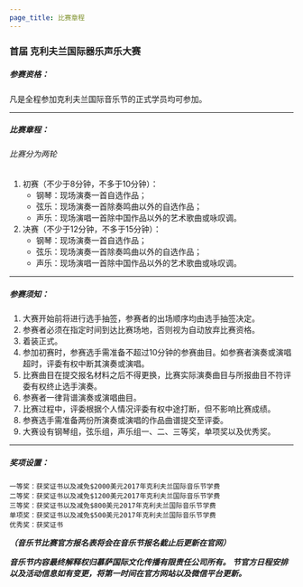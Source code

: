 ```yaml
---
page_title: 比赛章程
---
```


### **首届 克利夫兰国际器乐声乐大赛**

##### **参赛资格：**
凡是全程参加克利夫兰国际音乐节的正式学员均可参加。

***

##### **比赛章程：**

###### 比赛分为两轮
1. 初赛（不少于8分钟，不多于10分钟）：
    * 钢琴：现场演奏一首自选作品；
    * 弦乐：现场演奏一首除奏鸣曲以外的自选作品；
    * 声乐：现场演唱一首除中国作品以外的艺术歌曲或咏叹调。
2. 决赛（不少于12分钟，不多于15分钟）：
    * 钢琴：现场演奏一首自选作品；
    * 弦乐：现场演奏一首除奏鸣曲以外的自选作品；
    * 声乐：现场演唱一首除中国作品以外的艺术歌曲或咏叹调。

***

##### **参赛须知：**
1. 大赛开始前将进行选手抽签，参赛者的出场顺序均由选手抽签决定。
2. 参赛者必须在指定时间到达比赛场地，否则视为自动放弃比赛资格。
3. 着装正式。
4. 参加初赛时，参赛选手需准备不超过10分钟的参赛曲目。如参赛者演奏或演唱超时，评委有权中断其演奏或演唱。
5. 比赛曲目在提交报名材料之后不得更换，比赛实际演奏曲目与所报曲目不符评委有权终止选手演奏。
6. 参赛者一律背谱演奏或演唱曲目。
7. 比赛过程中，评委根据个人情况评委有权中途打断，但不影响比赛成绩。
8. 参赛选手需准备两份所演奏或演唱的作品曲谱提交至评委。
9. 大赛设有钢琴组，弦乐组，声乐组一、二、三等奖，单项奖以及优秀奖。

***

##### **奖项设置：**
    一等奖：获奖证书以及减免$2000美元2017年克利夫兰国际音乐节学费
    二等奖：获奖证书以及减免$1200美元2017年克利夫兰国际音乐节学费
    三等奖：获奖证书以及减免$800美元2017年克利夫兰国际音乐节学费
    单项奖：获奖证书以及减免$500美元2017年克利夫兰国际音乐节学费
    优秀奖：获奖证书

**_（音乐节比赛官方报名表将会在音乐节报名截止后更新在官网）_**

**_音乐节内容最终解释权归慕萨国际文化传播有限责任公司所有。_**
**_节官方日程安排以及活动信息如有变更，将第一时间在官方网站以及微信平台更新。_**
